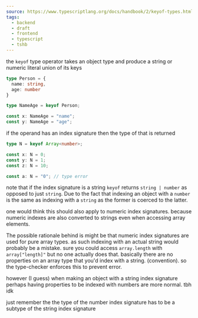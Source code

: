 ```yaml
---
source: https://www.typescriptlang.org/docs/handbook/2/keyof-types.html
tags:
  - backend
  - draft
  - frontend
  - typescript
  - tshb
---
```

the `keyof` type operator takes an object type and produce a string or numeric literal union of its keys

```typescript
type Person = {
  name: string,
  age: number
}

type NameAge = keyof Person;

const x: NameAge = "name";
const y: NameAge = "age";

```

if the operand has an index signature then the type of that is returned

```typescript
type N = keyof Array<number>;

const x: N = 0;
const y: N = 1;
const z: N = 10;

const a: N = "0"; // type error
```

note that if the index signature is a string `keyof` returns `string | number` as opposed to just `string`. Due to the fact that indexing an object with a `number` is the same as indexing with a `string` as the former is coerced to the latter. 

one would think this should also apply to numeric index signatures. because numeric indexes are also converted to strings even when accessing array elements.

The possible rationale behind is might be that numeric index signatures are used for pure array types. as such indexing with an actual string would probably be a mistake. sure you could access `array.length` with `array["length]"` but no one actually does that. basically there are no properties on an array type that you'd index with a string. (convention). so the type-checker enforces this to prevent error.

however (I guess) when making an object with a string index signature perhaps having properties to be indexed with numbers are more normal. tbh idk

just remember the the type of the number index signature has to be a subtype of the string index signature